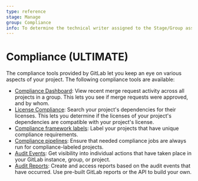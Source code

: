 ```yaml
---
type: reference
stage: Manage
group: Compliance
info: To determine the technical writer assigned to the Stage/Group associated with this page, see https://about.gitlab.com/handbook/engineering/ux/technical-writing/#assignments
---
```


# Compliance **(ULTIMATE)**

The compliance tools provided by GitLab let you keep an eye on various aspects of your project. The
following compliance tools are available:

- [Compliance Dashboard](compliance_dashboard/index.md): View recent merge request activity across
  all projects in a group. This lets you see if merge requests were approved, and by whom.
- [License Compliance](license_compliance/index.md): Search your project's dependencies for their
  licenses. This lets you determine if the licenses of your project's dependencies are compatible
  with your project's license.
- [Compliance framework labels](../project/settings/index.md#compliance-frameworks): Label your projects that have unique compliance requirements.
- [Compliance pipelines](../project/settings/index.md#compliance-pipeline-configuration): Ensure that needed compliance jobs are always run for compliance-labeled projects.
- [Audit Events](../../administration/audit_events.md): Get visibility into individual actions that have taken place in your GitLab instance, group, or project.
- [Audit Reports](../../administration/audit_reports.md): Create and access reports based on the audit events that have occurred. Use pre-built GitLab reports or the API to build your own.
